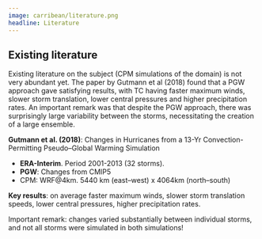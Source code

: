 ```yaml
---
image: carribean/literature.png
headline: Literature
---
```


## Existing literature

Existing literature on the subject (CPM simulations of the domain) is not very abundant yet. The paper by Gutmann et al (2018) found that a PGW approach gave satisfying results, with TC having faster maximum winds, slower storm translation, lower central pressures and higher precipitation rates. An important remark was that despite the PGW approach, there was surprisingly large variability between the storms, necessitating the creation of a large ensemble.

**Gutmann et al. (2018)**: Changes in Hurricanes from a 13-Yr Convection-Permitting Pseudo–Global Warming Simulation
- **ERA-Interim**. Period 2001-2013 (32 storms). 
- **PGW**: Changes from CMIP5
- CPM: WRF@4km. 5440 km (east–west) x 4064km (north–south) 

**Key results**: on average faster maximum winds, slower storm translation speeds, lower central pressures, higher precipitation rates.

Important remark: changes varied substantially between individual storms, and not all storms were simulated in both simulations!




